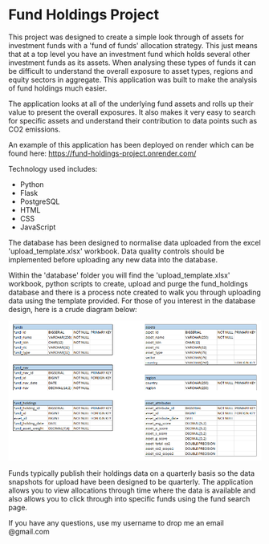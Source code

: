 # Fund Holdings Project

This project was designed to create a simple look through of assets for investment funds with a 'fund of funds' allocation strategy. This just means that at a top level you have an investment fund which holds several other investment funds as its assets. When analysing these types of funds it can be difficult to understand the overall exposure to asset types, regions and equity sectors in aggregate. This application was built to make the analysis of fund holdings much easier.

The application looks at all of the underlying fund assets and rolls up their value to present the overall exposures. It also makes it very easy to search for specific assets and understand their contribution to data points such as CO2 emissions.

An example of this application has been deployed on render which can be found here: https://fund-holdings-project.onrender.com/

Technology used includes:
- Python
- Flask
- PostgreSQL
- HTML
- CSS 
- JavaScript 

The database has been designed to normalise data uploaded from the excel 'upload_template.xlsx' workbook. Data quality controls should be implemented before uploading any new data into the database. 

Within the 'database' folder you will find the 'upload_template.xlsx' workbook, python scripts to create, upload and purge the fund_holdings database and there is a process note created to walk you through uploading data using the template provided. For those of you interest in the database design, here is a crude diagram below:

![Database design](https://github.com/Terry4715/fund_holdings/raw/master/database/database_design.PNG)

Funds typically publish their holdings data on a quarterly basis so the data snapshots for upload have been designed to be quarterly. The application allows you to view allocations through time where the data is available and also allows you to click through into specific funds using the fund search page.

If you have any questions, use my username to drop me an email @gmail.com

